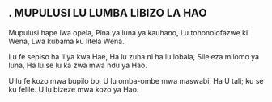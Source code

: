 ## . MUPULUSI LU LUMBA LIBIZO LA HAO

Mupulusi hape lwa opela,
Pina ya luna ya kauhano,
Lu tohonolofazwe ki Wena,
Lwa kubama ku litela Wena.


Lu fe sepiso ha li ya kwa Hae,
Ha lu zuha ni ha lu lobala,
Sileleza milomo ya luna,
Ha lu se lu ka zwa mwa ndu ya Hao.


U lu fe kozo mwa bupilo bo,
U lu omba-ombe mwa maswabi,
Ha U tali; ku se ku felile.
U lu bizeze mwa kozo ya Hao.


